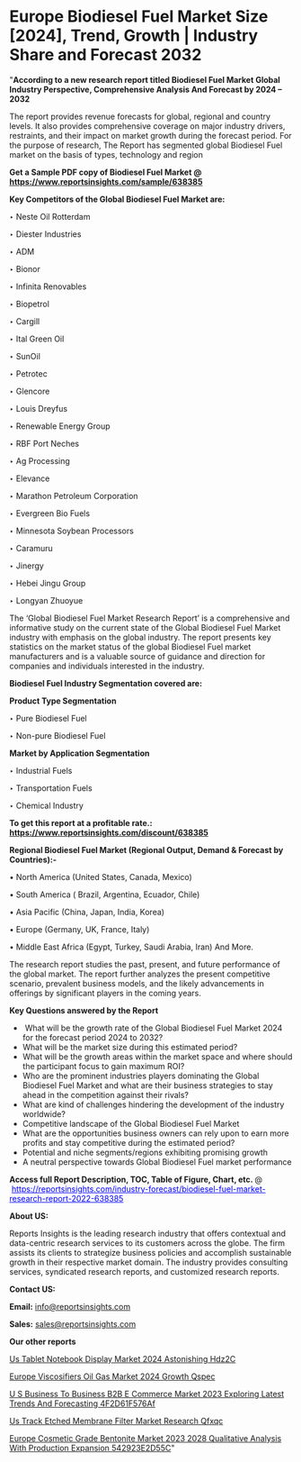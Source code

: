 # Europe Biodiesel Fuel Market Size [2024], Trend, Growth | Industry Share and Forecast 2032

"<strong>According to a new research report titled Biodiesel Fuel Market Global Industry Perspective, Comprehensive Analysis And Forecast by 2024 – 2032</strong>

The report provides revenue forecasts for global, regional and country levels. It also provides comprehensive coverage on major industry drivers, restraints, and their impact on market growth during the forecast period. For the purpose of research, The Report has segmented global Biodiesel Fuel market on the basis of types, technology and region

<strong>Get a Sample PDF copy of Biodiesel Fuel Market </strong><strong>@<a href=https://www.reportsinsights.com/sample/638385 style=color:#0000ff;> https://www.reportsinsights.com/sample/638385</a></strong></font>

<strong>Key Competitors of the Global Biodiesel Fuel Market are:</strong>

‣ Neste Oil Rotterdam

‣ Diester Industries

‣ ADM

‣ Bionor

‣ Infinita Renovables

‣ Biopetrol

‣ Cargill

‣ Ital Green Oil

‣ SunOil

‣ Petrotec

‣ Glencore

‣ Louis Dreyfus

‣ Renewable Energy Group

‣ RBF Port Neches

‣ Ag Processing

‣ Elevance

‣ Marathon Petroleum Corporation

‣ Evergreen Bio Fuels

‣ Minnesota Soybean Processors

‣ Caramuru

‣ Jinergy

‣ Hebei Jingu Group

‣ Longyan Zhuoyue

The ‘Global Biodiesel Fuel Market Research Report’ is a comprehensive and informative study on the current state of the Global Biodiesel Fuel Market industry with emphasis on the global industry. The report presents key statistics on the market status of the global Biodiesel Fuel market manufacturers and is a valuable source of guidance and direction for companies and individuals interested in the industry.

<strong>Biodiesel Fuel Industry Segmentation covered are:</strong>

<strong>Product Type Segmentation</strong>

‣    Pure Biodiesel Fuel

‣ Non-pure Biodiesel Fuel

<strong>Market by Application Segmentation</strong>

‣   Industrial Fuels

‣ Transportation Fuels

‣ Chemical Industry

<strong>To get this report at a profitable rate.: <a href=https://www.reportsinsights.com/discount/638385 style=color:#0000ff;>https://www.reportsinsights.com/discount/638385</a></strong></font>

<strong>Regional Biodiesel Fuel Market (Regional Output, Demand &amp; Forecast by Countries):-</strong>

• North America (United States, Canada, Mexico)

• South America ( Brazil, Argentina, Ecuador, Chile)

• Asia Pacific (China, Japan, India, Korea)

• Europe (Germany, UK, France, Italy)

• Middle East Africa (Egypt, Turkey, Saudi Arabia, Iran) And More.

The research report studies the past, present, and future performance of the global market. The report further analyzes the present competitive scenario, prevalent business models, and the likely advancements in offerings by significant players in the coming years.

<strong>Key Questions answered by the Report</strong>
<ul>
  <li> What will be the growth rate of the Global Biodiesel Fuel Market 2024 for the forecast period 2024 to 2032?</li>
  <li>What will be the market size during this estimated period?</li>
  <li>What will be the growth areas within the market space and where should the participant focus to gain maximum ROI?</li>
  <li>Who are the prominent industries players dominating the Global Biodiesel Fuel Market and what are their business strategies to stay ahead in the competition against their rivals?</li>
  <li>What are kind of challenges hindering the development of the industry worldwide?</li>
  <li>Competitive landscape of the Global Biodiesel Fuel Market</li>
  <li>What are the opportunities business owners can rely upon to earn more profits and stay competitive during the estimated period?</li>
  <li>Potential and niche segments/regions exhibiting promising growth</li>
  <li>A neutral perspective towards Global Biodiesel Fuel market performance</li>
</ul>
<strong>Access full Report Description, TOC, Table of Figure, Chart, etc. </strong>@  <a href=https://reportsinsights.com/industry-forecast/biodiesel-fuel-market-research-report-2022-638385 style=color:#0000ff;>https://reportsinsights.com/industry-forecast/biodiesel-fuel-market-research-report-2022-638385</a></font>

<strong><strong>About US</strong>:</strong>

Reports Insights is the leading research industry that offers contextual and data-centric research services to its customers across the globe. The firm assists its clients to strategize business policies and accomplish sustainable growth in their respective market domain. The industry provides consulting services, syndicated research reports, and customized research reports.

<strong>Contact US:</strong>

<p class=""""><b>Email:</b> <a href=mailto:info@reportsinsights.com>info@reportsinsights.com</a></p>
<p class=""""><b>Sales:</b> <a href=mailto:sales@reportsinsights.com>sales@reportsinsights.com</a></p>

<strong>Our other reports</strong>

<a href=https://www.linkedin.com/pulse/us-tablet-notebook-display-market-2024-astonishing-hdz2c/>Us Tablet Notebook Display Market 2024 Astonishing Hdz2C</a>

<a href=https://www.linkedin.com/pulse/europe-viscosifiers-oil-gas-market-2024-growth-qspec/>Europe Viscosifiers Oil Gas Market 2024 Growth Qspec</a>

<a href=https://medium.com/@akitotamura255/u-s-business-to-business-b2b-e-commerce-market-2023-exploring-latest-trends-and-forecasting-4f2d61f576af>U S Business To Business B2B E Commerce Market 2023 Exploring Latest Trends And Forecasting 4F2D61F576Af</a>

<a href=https://www.linkedin.com/pulse/us-track-etched-membrane-filter-market-research-qfxqc/>Us Track Etched Membrane Filter Market Research Qfxqc</a>

<a href=https://medium.com/@singhaakesh50/europe-cosmetic-grade-bentonite-market-2023-2028-qualitative-analysis-with-production-expansion-542923e2d55c>Europe Cosmetic Grade Bentonite Market 2023 2028 Qualitative Analysis With Production Expansion 542923E2D55C</a>"
